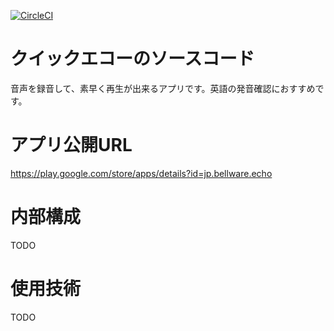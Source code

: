 [![CircleCI](https://circleci.com/gh/tfandkusu/quickecho/tree/master.svg?style=svg)](https://circleci.com/gh/tfandkusu/quickecho/tree/master)

クイックエコーのソースコード
====
音声を録音して、素早く再生が出来るアプリです。英語の発音確認におすすめです。

# アプリ公開URL

https://play.google.com/store/apps/details?id=jp.bellware.echo

# 内部構成

TODO

# 使用技術

TODO

